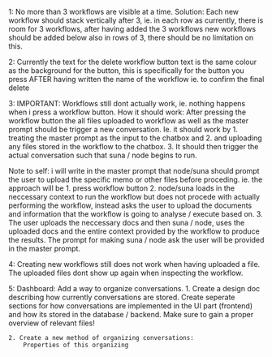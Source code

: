 
1: No more than 3 workflows are visible at a time. 
Solution: Each new workflow should stack vertically after 3, ie. in each row as currently, there is room for 3 workflows, after having added the 3 workflows new workflows should be added below also in rows of 3, there should be no limitation on this. 

2: Currently the text for the delete workflow button text is the same colour as the background for the button, this is specifically for the button you press AFTER having written the name of the workflow ie. to confirm the final delete

3: IMPORTANT: Workflows still dont actually work, ie. nothing happens when i press a workflow button.
How it should work: 
After pressing the workflow button the all files uploaded to workflow as well as the master prompt should be trigger a new conversation. Ie. it should work by 1. treating the master prompt as the input to the chatbox and 2. and uploading any files stored in the workflow to the chatbox. 3. It should then trigger the actual conversation such that suna / node begins to run. 



Note to self: i will write in the master prompt that node/suna should prompt the user to upload the specific memo or other files before proceding. ie. the approach will be 1. press workflow button 2. node/suna loads in the neccessary context to run the workflow but does not procede with actually performing the workflow, instead asks the user to upload the documents and information that the workflow is going to analyse / execute based on. 3. The user uploads the neccessary docs and then suna / node, uses the uploaded docs and the entire context provided by the workflow to produce the results. The prompt for making suna / node ask the user will be provided in the master prompt. 

4: Creating new workflows still does not work when having uploaded a file. The uploaded files dont show up again when inspecting the workflow. 


5: Dashboard:
    Add a way to organize conversations. 
    1. Create a design doc describing how currently conversations are stored. 
        Create seperate sections for how conversations are implemented in the UI part (frontend) and how its stored in the database / backend.
        Make sure to gain a proper overview of relevant files!

    2. Create a new method of organizing conversations:
        Properties of this organizing 